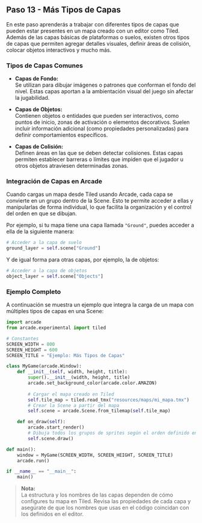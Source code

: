 ## Paso 13 - Más Tipos de Capas

En este paso aprenderás a trabajar con diferentes tipos de capas que pueden estar presentes en un mapa creado con un editor como Tiled. Además de las capas básicas de plataformas o suelos, existen otros tipos de capas que permiten agregar detalles visuales, definir áreas de colisión, colocar objetos interactivos y mucho más.

### Tipos de Capas Comunes

- **Capas de Fondo:**  
  Se utilizan para dibujar imágenes o patrones que conforman el fondo del nivel. Estas capas aportan a la ambientación visual del juego sin afectar la jugabilidad.

- **Capas de Objetos:**  
  Contienen objetos o entidades que pueden ser interactivos, como puntos de inicio, zonas de activación o elementos decorativos. Suelen incluir información adicional (como propiedades personalizadas) para definir comportamientos específicos.

- **Capas de Colisión:**  
  Definen áreas en las que se deben detectar colisiones. Estas capas permiten establecer barreras o límites que impiden que el jugador u otros objetos atraviesen determinadas zonas.

### Integración de Capas en Arcade

Cuando cargas un mapa desde Tiled usando Arcade, cada capa se convierte en un grupo dentro de la Scene. Esto te permite acceder a ellas y manipularlas de forma individual, lo que facilita la organización y el control del orden en que se dibujan.

Por ejemplo, si tu mapa tiene una capa llamada `"Ground"`, puedes acceder a ella de la siguiente manera:

```python
# Acceder a la capa de suelo
ground_layer = self.scene["Ground"]
```

Y de igual forma para otras capas, por ejemplo, la de objetos:

```python
# Acceder a la capa de objetos
object_layer = self.scene["Objects"]
```

### Ejemplo Completo

A continuación se muestra un ejemplo que integra la carga de un mapa con múltiples tipos de capas en una Scene:

```python
import arcade
from arcade.experimental import tiled

# Constantes
SCREEN_WIDTH = 800
SCREEN_HEIGHT = 600
SCREEN_TITLE = "Ejemplo: Más Tipos de Capas"

class MyGame(arcade.Window):
    def __init__(self, width, height, title):
        super().__init__(width, height, title)
        arcade.set_background_color(arcade.color.AMAZON)
        
        # Cargar el mapa creado en Tiled
        self.tile_map = tiled.read_tmx("resources/maps/mi_mapa.tmx")
        # Crear la Scene a partir del mapa
        self.scene = arcade.Scene.from_tilemap(self.tile_map)

    def on_draw(self):
        arcade.start_render()
        # Dibuja todos los grupos de sprites según el orden definido en la Scene
        self.scene.draw()

def main():
    window = MyGame(SCREEN_WIDTH, SCREEN_HEIGHT, SCREEN_TITLE)
    arcade.run()

if __name__ == "__main__":
    main()
```

> **Nota:**  
> La estructura y los nombres de las capas dependen de cómo configures tu mapa en Tiled. Revisa las propiedades de cada capa y asegúrate de que los nombres que usas en el código coincidan con los definidos en el editor.
